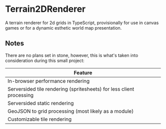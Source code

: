 # Terrain2DRenderer
A terrain renderer for 2d grids in TypeScript, provisionally for use in canvas games or for a dynamic esthetic world map presentation.

## Notes
There are no plans set in stone, however, this is what's taken into consideration during this small project:

| Feature |
| ------- |
| In-browser performance rendering |
| Serversided tile rendering (spritesheets) for less client processing |
| Serversided static rendering |
| GeoJSON to grid processing (most likely as a module) |
| Customizable tile rendering |
